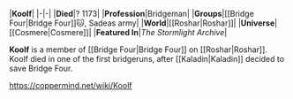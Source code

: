 |**Koolf**|
|-|-|
|**Died**|? 1173|
|**Profession**|Bridgeman|
|**Groups**|[[Bridge Four\|Bridge Four]]🐱︎, Sadeas army|
|**World**|[[Roshar\|Roshar]]|
|**Universe**|[[Cosmere\|Cosmere]]|
|**Featured In**|*The Stormlight Archive*|

**Koolf** is a member of [[Bridge Four\|Bridge Four]] on [[Roshar\|Roshar]].
Koolf died in one of the first bridgeruns, after [[Kaladin\|Kaladin]] decided to save Bridge Four.



https://coppermind.net/wiki/Koolf
